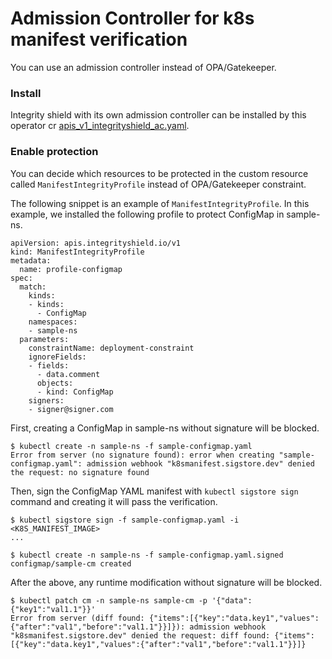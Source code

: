 # Admission Controller for k8s manifest verification

You can use an admission controller instead of OPA/Gatekeeper.  
### Install
Integrity shield with its own admission controller can be installed by this operator cr [apis_v1_integrityshield_ac.yaml](https://github.com/stolostron/integrity-shield/blob/master/integrity-shield-operator/config/samples/apis_v1_integrityshield_ac.yaml).

### Enable protection
You can decide which resources to be protected in the custom resource called `ManifestIntegrityProfile` instead of OPA/Gatekeeper constraint.

The following snippet is an example of `ManifestIntegrityProfile`.
In this example, we installed the following profile to protect ConfigMap in sample-ns.

```
apiVersion: apis.integrityshield.io/v1
kind: ManifestIntegrityProfile
metadata:
  name: profile-configmap
spec:
  match:
    kinds:
    - kinds:
      - ConfigMap
    namespaces:
    - sample-ns
  parameters:
    constraintName: deployment-constraint
    ignoreFields:
    - fields:
      - data.comment
      objects:
      - kind: ConfigMap
    signers:
    - signer@signer.com
```


First, creating a ConfigMap in sample-ns without signature will be blocked.
```
$ kubectl create -n sample-ns -f sample-configmap.yaml
Error from server (no signature found): error when creating "sample-configmap.yaml": admission webhook "k8smanifest.sigstore.dev" denied the request: no signature found
```

Then, sign the ConfigMap YAML manifest with `kubectl sigstore sign` command and creating it will pass the verification.
```
$ kubectl sigstore sign -f sample-configmap.yaml -i <K8S_MANIFEST_IMAGE>
...

$ kubectl create -n sample-ns -f sample-configmap.yaml.signed
configmap/sample-cm created
```

After the above, any runtime modification without signature will be blocked.
```
$ kubectl patch cm -n sample-ns sample-cm -p '{"data":{"key1":"val1.1"}}'
Error from server (diff found: {"items":[{"key":"data.key1","values":{"after":"val1","before":"val1.1"}}]}): admission webhook "k8smanifest.sigstore.dev" denied the request: diff found: {"items":[{"key":"data.key1","values":{"after":"val1","before":"val1.1"}}]}
```